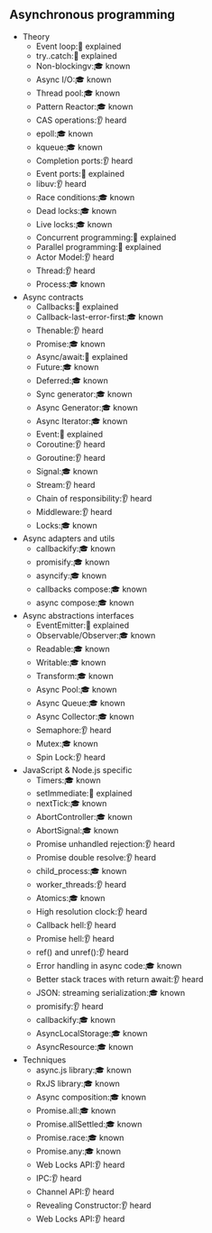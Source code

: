 ## Asynchronous programming

- Theory
  - Event loop:🙋 explained
  - try..catch:🙋 explained
  - Non-blockingv:🎓 known
  - Async I/O:🎓 known 
  - Thread pool:🎓 known
  - Pattern Reactor:🎓 known 
  - CAS operations:👂 heard 
  - epoll:🎓 known 
  - kqueue:🎓 known 
  - Completion ports:👂 heard 
  - Event ports:🙋 explained
  - libuv:👂 heard 
  - Race conditions:🎓 known 
  - Dead locks:🎓 known 
  - Live locks:🎓 known 
  - Concurrent programming:🙋 explained
  - Parallel programming:🙋 explained
  - Actor Model:👂 heard 
  - Thread:👂 heard 
  - Process:🎓 known
- Async contracts
  - Callbacks:🙋 explained
  - Callback-last-error-first:🎓 known
  - Thenable:👂 heard 
  - Promise:🎓 known
  - Async/await:🙋 explained
  - Future:🎓 known
  - Deferred:🎓 known
  - Sync generator:🎓 known 
  - Async Generator:🎓 known 
  - Async Iterator:🎓 known 
  - Event:🙋 explained
  - Coroutine:👂 heard 
  - Goroutine:👂 heard 
  - Signal:🎓 known
  - Stream:👂 heard 
  - Chain of responsibility:👂 heard 
  - Middleware:👂 heard 
  - Locks:🎓 known
- Async adapters and utils
  - callbackify:🎓 known
  - promisify:🎓 known
  - asyncify:🎓 known 
  - callbacks compose:🎓 known
  - async compose:🎓 known 
- Async abstractions interfaces
  - EventEmitter:🙋 explained
  - Observable/Observer:🎓 known
  - Readable:🎓 known
  - Writable:🎓 known
  - Transform:🎓 known
  - Async Pool:🎓 known  
  - Async Queue:🎓 known 
  - Async Collector:🎓 known 
  - Semaphore:👂 heard 
  - Mutex:🎓 known
  - Spin Lock:👂 heard 
- JavaScript & Node.js specific
  - Timers:🎓 known
  - setImmediate:🙋 explained
  - nextTick:🎓 known
  - AbortController:🎓 known
  - AbortSignal:🎓 known
  - Promise unhandled rejection:👂 heard 
  - Promise double resolve:👂 heard 
  - child_process:🎓 known
  - worker_threads:👂 heard 
  - Atomics:🎓 known
  - High resolution clock:👂 heard 
  - Callback hell:👂 heard 
  - Promise hell:👂 heard 
  - ref() and unref():👂 heard 
  - Error handling in async code:🎓 known 
  - Better stack traces with return await:👂 heard 
  - JSON: streaming serialization:🎓 known
  - promisify:👂 heard 
  - callbackify:🎓 known
  - AsyncLocalStorage:🎓 known 
  - AsyncResource:🎓 known
- Techniques
  - async.js library:🎓 known 
  - RxJS library:🎓 known 
  - Async composition:🎓 known 
  - Promise.all:🎓 known 
  - Promise.allSettled:🎓 known 
  - Promise.race:🎓 known 
  - Promise.any:🎓 known 
  - Web Locks API:👂 heard 
  - IPC:👂 heard 
  - Channel API:👂 heard 
  - Revealing Constructor:👂 heard 
  - Web Locks API:👂 heard 
